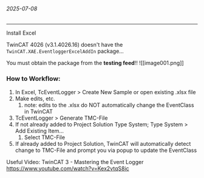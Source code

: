 ###### 2025-07-08
---
Install Excel

TwinCAT 4026 (v3.1.4026.16)
	doesn't have the `TwinCAT.XAE.EventloggerExcelAddIn` package...

You must obtain the package from the **testing feed**!!
![[image001.png]]
### How to Workflow:

1) In Excel, TcEventLogger > Create New Sample or open existing .xlsx file
2) Make edits, etc.
	1) note: edits to the .xlsx do NOT automatically change the EventClass in TwinCAT
3) TcEventLogger > Generate TMC-File
4) If not already added to Project Solution Type System; Type System > Add Existing Item...
	1) Select TMC-File
5) If already added to Project Solution, TwinCAT will automatically detect change to TMC-File and prompt you via popup to update the EventClass

Useful Video:
TwinCAT 3 - Mastering the Event Logger
https://www.youtube.com/watch?v=Kex2vtqS8ic

